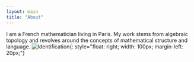 ```yaml
---
layout: main
title: "About"
---
```

I am a French mathematician living in Paris. My work stems from algebraic topology and revolves around the concepts of mathematical structure and language. ![Identification](https://www.sophie.d.espalungue.xyz/images/IMG_0553.jpeg){: style="float: right; width: 100px; margin-left: 20px;"}
